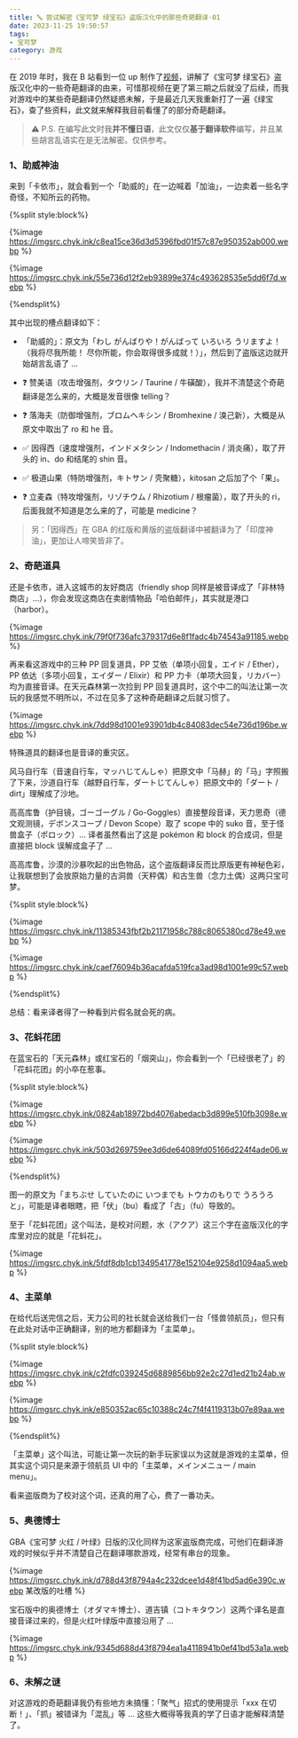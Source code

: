 ```yaml
---
title: 🔤 尝试解密《宝可梦 绿宝石》盗版汉化中的那些奇葩翻译·01
date: 2023-11-25 19:50:57
tags:
- 宝可梦
category: 游戏
---
```


在 2019 年时，我在 B 站看到一位 up 制作了[视频](https://www.bilibili.com/video/BV1Pb411L7VC)，讲解了《宝可梦 绿宝石》盗版汉化中的一些奇葩翻译的由来，可惜那视频在更了第三期之后就没了后续，而我对游戏中的某些奇葩翻译仍然疑惑未解，于是最近几天我重新打了一遍《绿宝石》，查了些资料，此文就来解释我目前看懂了的部分奇葩翻译。

<!--more-->

> ⚠️ P.S. 在编写此文时我**并不懂日语**，此文仅仅**基于翻译软件**编写，并且某些胡言乱语实在是无法解密。仅供参考。

### 1、助威神油

来到「卡依市」，就会看到一个「助威的」在一边喊着「加油」，一边卖着一些名字奇怪，不知所云的药物。

{%split style:block%}

<!-- cell left -->

{%image https://imgsrc.chyk.ink/c8ea15ce36d3d5396fbd01f57c87e950352ab000.webp %}

<!-- cell right -->

{%image https://imgsrc.chyk.ink/55e736d12f2eb93899e374c493628535e5dd6f7d.webp %}

{%endsplit%}

其中出现的槽点翻译如下：

- 「助威的」：原文为「わし がんばりや！がんばって いろいろ うリますよ！（我将尽我所能！ 尽你所能，你会取得很多成就！）」，然后到了盗版这边就开始胡言乱语了 ...

- ❓ 赞美语（攻击增强剂，タウリン / Taurine / 牛磺酸），我并不清楚这个奇葩翻译是怎么来的，大概是发音很像 telling？
- ❓ 落海夫（防御增强剂，ブロムヘキシン / Bromhexine / 溴己新），大概是从原文中取出了 ro 和 he 音。
- ✅ 因得西（速度增强剂，インドメタシン / Indomethacin / 消炎痛），取了开头的 in、do 和结尾的 shin 音。
- ✅ 极道山果（特防增强剂，キトサン / 壳聚糖），kitosan 之后加了个「果」。
- ❓ 立麦森（特攻增强剂，リゾチウム / Rhizotium / 根瘤菌），取了开头的 ri，后面我就不知道是怎么来的了，可能是 medicine？

> 另：「因得西」在 GBA 的红版和黄版的盗版翻译中被翻译为了「印度神油」，更加让人啼笑皆非了。

### 2、奇葩道具

还是卡依市，进入这城市的友好商店（friendly shop 同样是被音译成了「非林特商店」...），你会发现这商店在卖剧情物品「哈伯邮件」，其实就是港口（harbor）。

{%image https://imgsrc.chyk.ink/79f0f736afc379317d6e8f1fadc4b74543a91185.webp %}

再来看这游戏中的三种 PP 回复道具，PP 艾依（单项小回复，エイド / Ether），PP 依达（多项小回复，エイダー / Elixir）和 PP 力卡（单项大回复，リカバー）均为直接音译。在天元森林第一次捡到 PP 回复道具时，这个中二的叫法让第一次玩的我感觉不明所以，不过在见多了这种奇葩翻译之后就习惯了。

{%image https://imgsrc.chyk.ink/7dd98d1001e93901db4c84083dec54e736d196be.webp %}

特殊道具的翻译也是音译的重灾区。

风马自行车（音速自行车，マッハじてんしゃ）把原文中「马赫」的「马」字照搬了下来，沙道自行车（越野自行车，ダートじてんしゃ）把原文中的「ダート / dirt」理解成了沙地。

高高库鲁（护目镜，ゴーゴーグル / Go-Goggles）直接整段音译，天力思奇（德文观测镜，デボンスコープ / Devon Scope）取了 scope 中的 suko 音，至于怪兽盒子（ポロック）... 译者虽然看出了这是 pokémon 和 block 的合成词，但是直接把 block 误解成盒子了 ...

高高库鲁，沙漠的沙暴吹起的出色物品，这个盗版翻译反而比原版更有神秘色彩，让我联想到了会放原始力量的古洞兽（天秤偶）和古生兽（念力土偶）这两只宝可梦。

{%split style:block%}

<!-- cell left -->

{%image https://imgsrc.chyk.ink/11385343fbf2b21171958c788c8065380cd78e49.webp %}

<!-- cell right -->

{%image https://imgsrc.chyk.ink/caef76094b36acafda519fca3ad98d1001e99c57.webp %}

{%endsplit%}

总结：看来译者得了一种看到片假名就会死的病。

### 3、花蚪花团

在蓝宝石的「天元森林」或红宝石的「烟突山」，你会看到一个「已经很老了」的「花蚪花团」的小卒在惹事。

{%split style:block%}

<!-- cell left -->

{%image https://imgsrc.chyk.ink/0824ab18972bd4076abedacb3d899e510fb3098e.webp %}

<!-- cell right -->

{%image https://imgsrc.chyk.ink/503d269759ee3d6de64089fd05166d224f4ade06.webp %}

{%endsplit%}

图一的原文为「まちぶせ していたのに いつまでも トウカのもりで うろうろと」，可能是译者眼瞎，把「伏」（bu）看成了「古」（fu）导致的。

至于「花蚪花团」这个叫法，是校对问题，水（アクア）这三个字在盗版汉化的字库里对应的就是「花蚪花」。

{%image https://imgsrc.chyk.ink/5fdf8db1cb1349541778e152104e9258d1094aa5.webp %}

### 4、主菜单

在给代后送完信之后，天力公司的社长就会送给我们一台「怪兽领航员」，但只有在此处对话中正确翻译，别的地方都翻译为「主菜单」。

{%split style:block%}

<!-- cell left -->

{%image https://imgsrc.chyk.ink/c2fdfc039245d6889856bb92e2c27d1ed21b24ab.webp %}

<!-- cell right -->

{%image https://imgsrc.chyk.ink/e850352ac65c10388c24c7f4f4119313b07e89aa.webp %}

{%endsplit%}

「主菜单」这个叫法，可能让第一次玩的新手玩家误以为这就是游戏的主菜单，但其实这个词只是来源于领航员 UI 中的「主菜单，メインメニュー / main menu」。

看来盗版商为了校对这个词，还真的用了心，费了一番功夫。

### 5、奥德博士

GBA《宝可梦 火红 / 叶绿》日版的汉化同样为这家盗版商完成，可他们在翻译游戏的时候似乎并不清楚自己在翻译哪款游戏，经常有串台的现象。

{%image https://imgsrc.chyk.ink/d788d43f8794a4c232dcee1d48f41bd5ad6e390c.webp 某改版的吐槽 %}

宝石版中的奥德博士（オダマキ博士）、道吉镇（コトキタウン）这两个译名是直接音译过来的，但是火红叶绿版中直接沿用了 ...

{%image https://imgsrc.chyk.ink/9345d688d43f8794ea1a4118941b0ef41bd53a1a.webp %}

### 6、未解之谜

对这游戏的奇葩翻译我仍有些地方未搞懂：「聚气」招式的使用提示「xxx 在切断！」、「抓」被错译为「混乱」等 ... 这些大概得等我真的学了日语才能解释清楚了。
